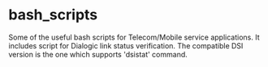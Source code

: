 # bash_scripts
Some of the useful bash scripts for Telecom/Mobile service applications. 
It includes script for Dialogic link status verification. The compatible DSI version is the one which supports 'dsistat' command.  
